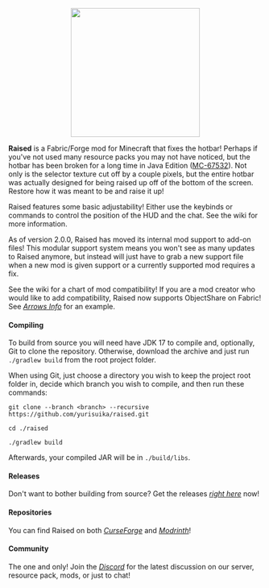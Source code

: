 <p align="center"><img src="https://github.com/yurisuika/Raised/blob/Fabric-1.18.2/src/main/resources/assets/raised/icon.png?raw=true" width="256" height="256"></p>

**Raised** is a Fabric/Forge mod for Minecraft that fixes the hotbar! Perhaps if you've not used many resource packs you may not have noticed, but the hotbar has been broken for a long time in Java Edition ([MC-67532](https://bugs.mojang.com/browse/MC-67532)). Not only is the selector texture cut off by a couple pixels, but the entire hotbar was actually designed for being raised up off of the bottom of the screen. Restore how it was meant to be and raise it up!

Raised features some basic adjustability! Either use the keybinds or commands to control the position of the HUD and the chat. See the wiki for more information.

As of version 2.0.0, Raised has moved its internal mod support to add-on files! This modular support system means you won't see as many updates to Raised anymore, but instead will just have to grab a new support file when a new mod is given support or a currently supported mod requires a fix.

See the wiki for a chart of mod compatibility! If you are a mod creator who would like to add compatibility, Raised now supports ObjectShare on Fabric! See *[Arrows Info](https://github.com/intact/arrows-info)* for an example.

#### Compiling

To build from source you will need have JDK 17 to compile and, optionally, Git to clone the repository. Otherwise, download the archive and just run `./gradlew build` from the root project folder.

When using Git, just choose a directory you wish to keep the project root folder in, decide which branch you wish to compile, and then run these commands:

```shell script
git clone --branch <branch> --recursive https://github.com/yurisuika/raised.git

cd ./raised

./gradlew build
```

Afterwards, your compiled JAR will be in `./build/libs`.

#### Releases

Don't want to bother building from source? Get the releases *[right here](https://github.com/yurisuika/Raised/releases)* now!

#### Repositories

You can find Raised on both *[CurseForge](https://www.curseforge.com/minecraft/mc-mods/raised)* and *[Modrinth](https://modrinth.com/mod/raised)*!

#### Community

The one and only! Join the *[Discord](https://discord.gg/0zdNEkQle7Qg9C1H)* for the latest discussion on our server, resource pack, mods, or just to chat!